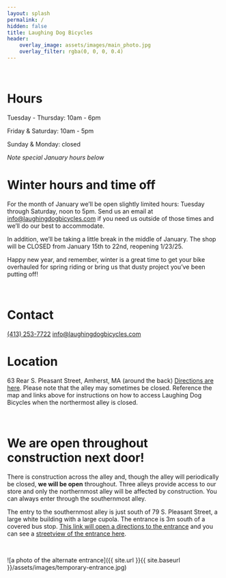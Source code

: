 ```yaml
---
layout: splash
permalink: /
hidden: false
title: Laughing Dog Bicycles
header:
    overlay_image: assets/images/main_photo.jpg
    overlay_filter: rgba(0, 0, 0, 0.4)
---
```


<br>

# Hours

Tuesday - Thursday: 10am - 6pm

Friday & Saturday: 10am - 5pm

Sunday & Monday: closed

*Note special January hours below*


# Winter hours and time off

For the month of January we’ll be open slightly limited hours: Tuesday through Saturday, noon to 5pm. Send us an email at info@laughingdogbicycles.com if you need us outside of those times and we’ll do our best to accommodate.

In addition, we’ll be taking a little break in the middle of January. The shop will be CLOSED from January 15th to 22nd, reopening 1/23/25.

Happy new year, and remember, winter is a great time to get your bike overhauled for spring riding or bring us that dusty project you’ve been putting off!

<br>

# Contact

[(413) 253-7722](tel:+14132537722)
[info@laughingdogbicycles.com](mailto:info@laughingdogbicycles.com)
# Location

63 Rear S. Pleasant Street, Amherst, MA (around the back) [Directions are here](https://www.google.com/maps/dir//42.3747852,-72.5202888/@42.3749162,-72.5205297,20.62z/data=!4m2!4m1!3e0?entry=ttu). Please note that the alley may sometimes be closed. Reference the map and links above for instructions on how to access Laughing Dog Bicycles when the northermost alley is closed.


<br>

# We are open throughout construction next door!

There is construction across the alley and, though the alley will periodically be closed, **we will be open** throughout. Three alleys provide access to our store and only the northernmost alley will be affected by construction. You can always enter through the southernmost alley. 

The entry to the southernmost alley is just south of 79 S. Pleasant Street, a large white building with a large cupola. The entrance is 3m south of a covered bus stop. [This link will open a directions to the entrance](https://www.google.com/maps/dir//42.3743889,-72.5199763/@42.3744161,-72.5201386,149m/data=!3m1!1e3!4m2!4m1!3e0?entry=ttu) and you can see a [streetview of the entrance here](https://www.google.com/maps/@42.3743714,-72.5197956,3a,75y,276.01h,91.61t/data=!3m6!1e1!3m4!1sjVKDIzK8fatVIjrIog4Lpg!2e0!7i16384!8i8192?coh=205409&entry=ttu).

<div id="observablehq-viewof-input-3eb1bb12" style ="max-width: 900px"></div>
<div id="observablehq-viewof-map-3eb1bb12"></div>
<br>

![a photo of the alternate entrance]({{ site.url }}{{ site.baseurl }}/assets/images/temporary-entrance.jpg)


<link rel="stylesheet" href="https://cdn.jsdelivr.net/npm/@observablehq/inspector@5/dist/inspector.css">
<script type="module">
import {Runtime, Inspector} from "https://cdn.jsdelivr.net/npm/@observablehq/runtime@5/dist/runtime.js";
import define from "https://api.observablehq.com/@cyrusobrien/laughing-dog-bicycles-map@521.js?v=4";
new Runtime().module(define, name => {
  if (name === "viewof input") return new Inspector(document.querySelector("#observablehq-viewof-input-3eb1bb12"));
  if (name === "viewof map") return new Inspector(document.querySelector("#observablehq-viewof-map-3eb1bb12"));
  return ["view"].includes(name);
});
</script>
